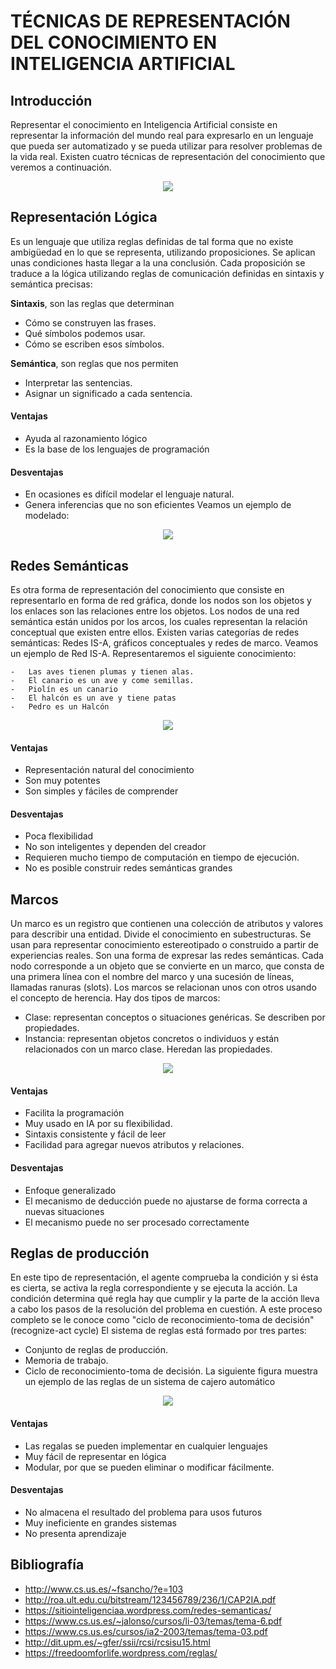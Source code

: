 # TÉCNICAS DE REPRESENTACIÓN DEL CONOCIMIENTO EN INTELIGENCIA ARTIFICIAL

## Introducción
Representar el conocimiento en Inteligencia Artificial consiste en representar la información del mundo real para expresarlo en un lenguaje que pueda ser automatizado y se pueda utilizar para resolver problemas de la vida real.
Existen cuatro técnicas de representación del conocimiento que veremos a continuación.
<p align="center">
  <img src="imagenes/tecnicas.jpg">
</p>

## Representación Lógica
Es un lenguaje que utiliza reglas definidas de tal forma que no existe ambigüedad en lo que se representa, utilizando proposiciones. Se aplican unas condiciones hasta llegar a la una conclusión. Cada proposición se traduce a la lógica utilizando reglas de comunicación definidas en sintaxis y semántica precisas:

**Sintaxis**, son las reglas que determinan
-	Cómo se construyen las frases.
-	Qué símbolos podemos usar.
-	Cómo se escriben esos símbolos.

**Semántica**, son reglas que nos permiten
-	Interpretar las sentencias.
-	Asignar un significado a cada sentencia.

#### Ventajas
-	Ayuda al razonamiento lógico
-	Es la base de los lenguajes de programación

#### Desventajas
-	En ocasiones es difícil modelar el lenguaje natural.
-	Genera inferencias que no son eficientes
Veamos un ejemplo de modelado:
<p align="center">
  <img src="imagenes/tabla_modelado_logico.jpg">
</p>

## Redes Semánticas
Es otra forma de representación del conocimiento que consiste en representarlo en forma de red gráfica, donde los nodos  son los objetos y los enlaces son las relaciones entre los objetos. 
Los nodos de una red semántica están unidos por los arcos, los cuales representan la relación conceptual que existen entre ellos. 
Existen varias categorías de redes semánticas: Redes IS-A, gráficos conceptuales y redes de marco. Veamos un ejemplo de Red IS-A. Representaremos el siguiente conocimiento:
```
-	Las aves tienen plumas y tienen alas.
-	El canario es un ave y come semillas.
-	Piolín es un canario
-	El halcón es un ave y tiene patas
-	Pedro es un Halcón
```
<p align="center">
  <img src="imagenes/ejemplo_redes.jpg">
</p>

#### Ventajas
-	Representación natural del conocimiento
-	Son muy potentes
-	Son simples y fáciles de comprender

#### Desventajas
-	Poca flexibilidad
-	No son inteligentes y dependen del creador
-	Requieren mucho tiempo de computación en tiempo de ejecución.
-	No es posible construir redes semánticas grandes

## Marcos
Un marco es un registro que contienen una colección de atributos y valores para describir una entidad. Divide el conocimiento en subestructuras. Se usan para representar conocimiento estereotipado o construido a  partir de experiencias reales.
Son una forma de expresar las redes semánticas. Cada nodo corresponde a un objeto que se convierte en un marco, que consta de una primera línea con el nombre del marco y una sucesión de líneas, llamadas ranuras (slots). Los marcos se relacionan unos con otros usando el concepto de herencia.
Hay dos tipos de marcos:
-	Clase: representan conceptos o situaciones genéricas. Se describen por propiedades.
-	Instancia: representan objetos concretos o individuos y están relacionados con un marco clase. Heredan las propiedades.
<p align="center">
  <img src="imagenes/ejemplo_marcos.jpg">
</p>

#### Ventajas
-	Facilita la programación
-	Muy usado en IA por su flexibilidad.
-	Sintaxis consistente y fácil de leer
-	Facilidad para agregar nuevos atributos y relaciones.

#### Desventajas
-	Enfoque generalizado
-	El mecanismo de deducción puede no ajustarse de forma correcta a nuevas situaciones 
-	El mecanismo puede no ser procesado correctamente

## Reglas de producción
En este tipo de representación, el agente comprueba la condición y si ésta es cierta, se activa la regla correspondiente y se ejecuta la acción. La condición determina qué regla hay que cumplir y la parte de la acción lleva a cabo los pasos de la resolución del problema en cuestión. A este proceso completo se le conoce como "ciclo de reconocimiento-toma de decisión" (recognize-act cycle)
El sistema de reglas está formado por tres partes:
-	Conjunto de reglas de producción.
-	Memoria de trabajo.
-	Ciclo de reconocimiento-toma de decisión.
La siguiente figura muestra un ejemplo de las reglas de un sistema de cajero automático
 <p align="center">
  <img src="imagenes/ejemplo_reglas.jpg">
</p>

#### Ventajas
-	Las regalas se pueden implementar en cualquier lenguajes
-	Muy fácil de representar en lógica
-	Modular, por que se pueden eliminar o modificar fácilmente.

#### Desventajas
-	No almacena el resultado del problema para usos futuros
-	Muy ineficiente en grandes sistemas
-	No presenta aprendizaje

## Bibliografía
- http://www.cs.us.es/~fsancho/?e=103
- http://roa.ult.edu.cu/bitstream/123456789/236/1/CAP2IA.pdf
- https://sitiointeligenciaa.wordpress.com/redes-semanticas/
- https://www.cs.us.es/~jalonso/cursos/li-03/temas/tema-6.pdf
- https://www.cs.us.es/cursos/ia2-2003/temas/tema-03.pdf
- http://dit.upm.es/~gfer/ssii/rcsi/rcsisu15.html
- https://freedoomforlife.wordpress.com/reglas/

